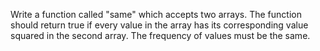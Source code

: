Write a function called "same" which accepts two arrays.
The function should return true if every value in the array has its corresponding value squared in the second array. 
The frequency of values must be the same.